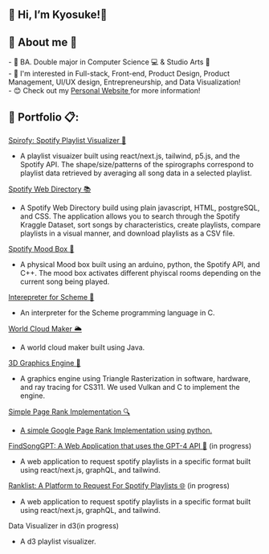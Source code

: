 <h2>🔗 Hi, I’m Kyosuke!👋 </h2>

<h2> 🔗 About me 👀  </h2>
- 🏫 BA. Double major in Computer Science 💻 & Studio Arts 🎨
<br>
- 🌱 I'm interested in Full-stack, Front-end, Product Design, Product Management, UI/UX design, Entrepreneurship, and Data Visualization!
<br>
- 😊 Check out my <a href="https://kyosukeimai.me">Personal Website </a> for more information!

<h2> 🔗 Portfolio 📋: </h2>

<p> <a href="https://spirofy.com">Spirofy: Spotify Playlist Visualizer  🎵</a> <p> 
   
- A playlist visuaizer built using react/next.js, tailwind, p5.js, and the Spotify API. The shape/size/patterns of the spirographs correspond to playlist data retrieved by averaging all song data in a selected playlist. 

  
  
<p> <a href="https://github.com/imaik129/Spotify-Web-App"> Spotify Web Directory  📚</a> <p> 

  - A Spotify Web Directory build using plain javascript, HTML, postgreSQL, and CSS. The application allows you to search through the Spotify Kraggle Dataset, sort songs by characteristics, create playlists, compare playlists in a visual manner, and download playlists as a CSV file.  
 
<p> <a href="https://github.com/imaik129/Spotify-Mood-Box"> Spotify Mood Box  🎁</a> <p> 

  - A physical Mood box built using an arduino, python, the Spotify API, and C++. The mood box activates different phyiscal rooms depending on the current song being played.
  
 
<p> <a href="https://github.com/imaik129/Interpreter-for-Scheme">  Interepreter for Scheme 🐪 </a> <p> 

  - An interpreter for the Scheme programming language in C. 

<p> <a href="https://github.com/imaik129/Word-cloud/tree/main"> World Cloud Maker  🌥️</a> <p> 

  - A world cloud maker built using Java. 

<p> <a href="https://github.com/imaik129/Word-cloud/tree/main"> 3D Graphics Engine 🌲</a> <p> 

  - A graphics engine using Triangle Rasterization in software, hardware, and ray tracing for CS311. We used Vulkan and C to implement the engine. 

<p> <a href="https://github.com/imaik129/Page-Rank-Implementation">Simple Page Rank Implementation 🔍

  - A simple Google Page Rank Implementation using python. 
   
<p> <a href="https://github.com/imaik129/findSongGPT">FindSongGPT: A Web Application that uses the GPT-4 API 🎸</a> (in progress) <p> 

  - A web application to request spotify playlists in a specific format built using react/next.js, graphQL, and tailwind. 

<p> <a href="https://github.com/imaik129/ranklist">Ranklist: A Platform to Request For Spotify Playlists  🌐</a> (in progress) <p> 

  - A web application to request spotify playlists in a specific format built using react/next.js, graphQL, and tailwind. 

<p> <a href=""> </a> Data Visualizer in d3(in progress) <p> 

  - A d3 playlist visualizer.

<!---
imaik129/imaik129 is a ✨ special ✨ repository because its `README.md` (this file) appears on your GitHub profile.
You can click the Preview link to take a look at your changes.
--->

